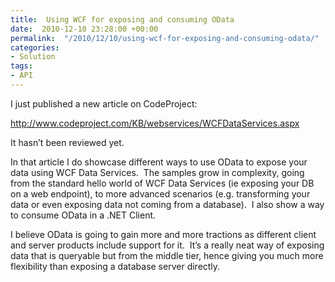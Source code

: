 ```yaml
---
title:  Using WCF for exposing and consuming OData
date:  2010-12-10 23:28:00 +00:00
permalink:  "/2010/12/10/using-wcf-for-exposing-and-consuming-odata/"
categories:
- Solution
tags:
- API
---
```

<p>I just published a new article on CodeProject:</p>  <p><a title="http://www.codeproject.com/KB/webservices/WCFDataServices.aspx" href="http://www.codeproject.com/KB/webservices/WCFDataServices.aspx">http://www.codeproject.com/KB/webservices/WCFDataServices.aspx</a></p>  <p>It hasn’t been reviewed yet.</p>  <p>In that article I do showcase different ways to use OData to expose your data using WCF Data Services.&#160; The samples grow in complexity, going from the standard hello world of WCF Data Services (ie exposing your DB on a web endpoint), to more advanced scenarios (e.g. transforming your data or even exposing data not coming from a database).&#160; I also show a way to consume OData in a .NET Client.</p>  <p>I believe OData is going to gain more and more tractions as different client and server products include support for it.&#160; It’s a really neat way of exposing data that is queryable but from the middle tier, hence giving you much more flexibility than exposing a database server directly.</p>